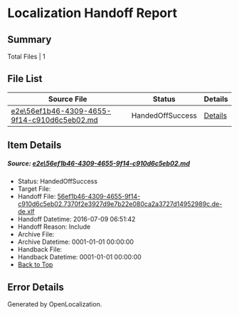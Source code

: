 # <a name='report-top'></a> Localization Handoff Report

## Summary
 Total Files | 1

## File List
 Source File | Status | Details 
 ----------- | ------ | ------- 
 [e2e\56ef1b46-4309-4655-9f14-c910d6c5eb02.md](https://github.com/OpenLocalizationTestOrg/oltest/blob/a7d64f48f8921b6b0dccefbd9119eb8911426ec2/e2e/56ef1b46-4309-4655-9f14-c910d6c5eb02.md) | HandedOffSuccess | [Details](#a70d45a74a174cf4646d4578babcd2ffb4b7b2c11)

## Item Details
##### <a name='a70d45a74a174cf4646d4578babcd2ffb4b7b2c11'></a> Source: [e2e\56ef1b46-4309-4655-9f14-c910d6c5eb02.md](https://github.com/OpenLocalizationTestOrg/oltest/blob/a7d64f48f8921b6b0dccefbd9119eb8911426ec2/e2e/56ef1b46-4309-4655-9f14-c910d6c5eb02.md)
* Status: HandedOffSuccess
* Target File: 
* Handoff File: [56ef1b46-4309-4655-9f14-c910d6c5eb02.7370f2e3927d9e7b22e080ca2a3727d14952989c.de-de.xlf](https://github.com/OpenLocalizationTestOrg/olhandoff-e2e/blob/038b70d6afef43b58fd98c2e963a77181dc400e4/ol-handoff/OpenLocalizationTestOrg/oltest-dede-fly/ci/ht/56ef1b46-4309-4655-9f14-c910d6c5eb02.7370f2e3927d9e7b22e080ca2a3727d14952989c.de-de.xlf)
* Handoff Datetime: 2016-07-09 06:51:42
* Handoff Reason: Include
* Archive File: 
* Archive Datetime: 0001-01-01 00:00:00
* Handback File: 
* Handback Datetime: 0001-01-01 00:00:00
* [Back to Top](#report-top)


## Error Details

Generated by OpenLocalization.

